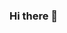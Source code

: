 ### Hi there 👋

<!--
**Eliza888/Eliza888** is a ✨ _special_ ✨ repository because its `README.md` (this file) appears on your GitHub profile.

I'm a software developer with expertise in C#, MySQL, and .NET Core. My skills include knowledge of Unit & Integration Testing, along with a solid understanding of HTML. I also have basic JavaScript skills to complement my development toolkit. I'm dedicated to creating efficient solutions, and I'm always eager to explore new technologies and solve challenging problems.
